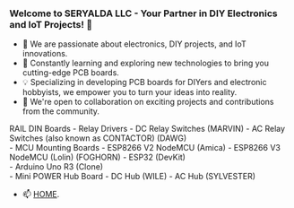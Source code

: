 ### Welcome to SERYALDA LLC - Your Partner in DIY Electronics and IoT Projects! 👋

- 👀 We are passionate about electronics, DIY projects, and IoT innovations.
- 🌱 Constantly learning and exploring new technologies to bring you cutting-edge PCB boards.
- 💡 Specializing in developing PCB boards for DIYers and electronic hobbyists, we empower you to turn your ideas into reality.
- 🤝 We're open to collaboration on exciting projects and contributions from the community.

RAIL DIN Boards
	- Relay Drivers
		- DC Relay Switches (MARVIN)
		- AC Relay Switches (also known as CONTACTOR) (DAWG)	
	- MCU Mounting Boards
		- ESP8266 V2 NodeMCU (Amica)
		- ESP8266 V3 NodeMCU (Lolin) (FOGHORN)
		- ESP32 (DevKit)  
		- Arduino Uno R3 (Clone)  		
	- Mini POWER Hub Board
		- DC Hub (WILE)
		- AC Hub (SYLVESTER)

- 📫 [HOME](/).





<!--
- 📫 [Microcontroller Mounting Boards](https://www.seryalda.com/contact).
- 📫 [Relay Switching Boards](https://www.seryalda.com/contact).
- 📫 [Power Distributor Boards](https://www.seryalda.com/contact).
- 📫 [Sensor Boards](https://www.seryalda.com/contact).
- 📫 [Data Transmitter Boards](https://www.seryalda.com/contact).
-->

<!--
📫 Reach out to us through our [website](https://www.seryalda.com/contact) or connect with us on [LinkedIn](https://www.linkedin.com/company/seryalda/).
-->



<!---
seryalda/seryalda is a ✨ special ✨ repository because its `README.md` (this file) appears on your GitHub profile.
You can click the Preview link to take a look at your changes.
--->
